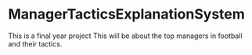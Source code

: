 # ManagerTacticsExplanationSystem
This is a final year project
This will be about the top managers in football and their tactics.
